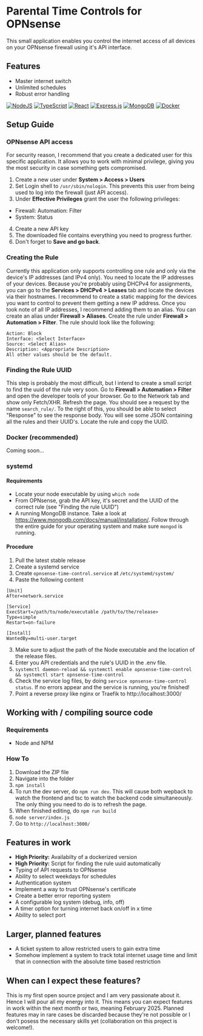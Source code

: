 # Parental Time Controls for OPNsense
This small application enables you control the internet access of all devices on your OPNsense firewall using it's API interface.
## Features
- Master internet switch
- Unlimited schedules
- Robust error handling

[![NodeJS](https://img.shields.io/badge/Node.js-6DA55F?logo=node.js&logoColor=white)](#)
[![TypeScript](https://img.shields.io/badge/TypeScript-3178C6?logo=typescript&logoColor=fff)](#)
[![React](https://img.shields.io/badge/React-%2320232a.svg?logo=react&logoColor=%2361DAFB)](#)
[![Express.js](https://img.shields.io/badge/Express.js-%23404d59.svg?logo=express&logoColor=%2361DAFB)](#)
[![MongoDB](https://img.shields.io/badge/MongoDB-%234ea94b.svg?logo=mongodb&logoColor=white)](#)
[![Docker](https://img.shields.io/badge/Docker-2496ED?logo=docker&logoColor=fff)](#)
## Setup Guide
### OPNsense API access
For security reason, I recommend that you create a dedicated user for this specific application. It allows you to work with minimal privilege, giving you the most security in case something gets compromised.
1. Create a new user under **System > Access > Users**
2. Set Login shell to `/usr/sbin/nologin`. This prevents this user from being used to log into the firewall (just API access).
3. Under **Effective Privileges** grant the user the following privileges:
  - Firewall: Automation: Filter
  - System: Status
4. Create a new API key
5. The downloaded file contains everything you need to progress further.
6. Don't forget to **Save and go back**.

### Creating the Rule
Currently this application only supports controlling one rule and only via the device's IP addresses (and IPv4 only). You need to locate the IP addresses of your devices.
Because you're probably using DHCPv4 for assignments, you can go to the **Services > DHCPv4 > Leases** tab and locate the devices via their hostnames.
I recommend to create a static mapping for the devices you want to control to prevent them getting a new IP address.
Once you took note of all IP addresses, I recommend adding them to an alias. You can create an alias under **Firewall > Aliases**.
Create the rule under **Firewall > Automation > Filter**. The rule should look like the following:
```
Action: Block
Interface: <Select Interface>
Source: <Select Alias>
Description: <Appropriate Description>
All other values should be the default.
```
### Finding the Rule UUID
This step is probably the most difficult, but I intend to create a small script to find the uuid of the rule very soon.
Go to **Firewall > Automation > Filter** and open the developer tools of your browser.
Go to the Network tab and show only Fetch/XHR. Refresh the page. You should see a request by the name `search_rule/`.
To the right of this, you should be able to select "Response" to see the response body.
You will see some JSON containing all the rules and their UUID's. Locate the rule and copy the UUID.

### Docker (recommended)
Coming soon...
### systemd
#### Requirements
- Locate your node executable by using `which node`
- From OPNsense, grab the API key, it's secret and the UUID of the correct rule (see "Finding the rule UUID")
- A running MongoDB instance. Take a look at https://www.mongodb.com/docs/manual/installation/. Follow through the entire guide for your operating system and make sure `mongod` is running.
#### Procedure
1. Pull the latest stable release
2. Create a systemd service
  1. Create `opnsense-time-control.service` at `/etc/systemd/system/`
  2. Paste the following content
```
[Unit]
After=network.service

[Service]
ExecStart=/path/to/node/executable /path/to/the/release>
Type=simple
Restart=on-failure

[Install]
WantedBy=multi-user.target
```
  3. Make sure to adjust the path of the Node executable and the location of the release files.
3. Enter you API credentials and the rule's UUID in the .env file.
4. `systemctl daemon-reload && systemctl enable opnsense-time-control && systemctl start opnsense-time-control`
5. Check the service log files, by doing `service opnsense-time-control status`. If no errors appear and the service is running, you're finished!
6. Point a reverse proxy like nginx or Traefik to http://localhost:3000/


## Working with / compiling source code
### Requirements
- Node and NPM
### How To
1. Download the ZIP file
2. Navigate into the folder
3. `npm install`
4. To run the dev server, do `npm run dev`. This will cause both wepback to watch the frontend and tsc to watch the backend code simultaneously. The only thing you need to do is to refresh the page.
5. When finished editing, do `npm run build`
6. `node server/index.js`
7. Go to `http://localhost:3000/`
## Features in work
- **High Priority:** Availabilty of a dockerized version
- **High Priority:** Script for finding the rule uuid automatically
- Typing of API requests to OPNsense
- Ability to select weekdays for schedules
- Authentication system
- Implement a way to trust OPNsense's certificate
- Create a better error reporting system
- A configurable log system (debug, info, off)
- A timer option for turning internet back on/off in x time
- Ability to select port
## Larger, planned features
- A ticket system to allow restricted users to gain extra time
- Somehow implement a system to track total internet usage time and limit that in connection with the absolute time based restriction
## When can I expect these features?
This is my first open source project and I am very passionate about it. Hence I will pour all my energy into it.
This means you can expect features in work within the next month or two, meaning February 2025. Planned features may in rare cases be discarded because they're not possible or I don't posess the necessary skills yet (collaboration on this project is welcome!).